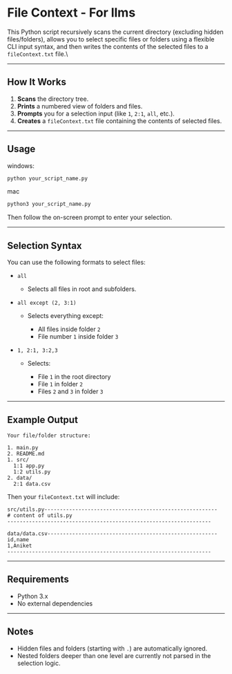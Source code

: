 # File Context - For llms

This Python script recursively scans the current directory (excluding hidden files/folders), allows you to select specific files or folders using a flexible CLI input syntax, and then writes the contents of the selected files to a `fileContext.txt` file.\\

---

## How It Works

1. **Scans** the directory tree.
2. **Prints** a numbered view of folders and files.
3. **Prompts** you for a selection input (like `1`, `2:1`, `all`, etc.).
4. **Creates** a `fileContext.txt` file containing the contents of selected files.

---

## Usage

windows: 
```bash
python your_script_name.py
```
mac
```bash
python3 your_script_name.py
```

Then follow the on-screen prompt to enter your selection.

---

## Selection Syntax

You can use the following formats to select files:

* `all`

  * Selects all files in root and subfolders.

* `all except (2, 3:1)`

  * Selects everything except:

    * All files inside folder `2`
    * File number `1` inside folder `3`

* `1, 2:1, 3:2,3`

  * Selects:

    * File `1` in the root directory
    * File `1` in folder `2`
    * Files `2` and `3` in folder `3`

---

## Example Output

```
Your file/folder structure:

1. main.py
2. README.md
1. src/
  1:1 app.py
  1:2 utils.py
2. data/
  2:1 data.csv
```

Then your `fileContext.txt` will include:

```
src/utils.py--------------------------------------------------------
# content of utils.py
------------------------------------------------------------------

data/data.csv-------------------------------------------------------
id,name
1,Aniket
------------------------------------------------------------------
```

---

## Requirements

* Python 3.x
* No external dependencies

---

## Notes

* Hidden files and folders (starting with `.`) are automatically ignored.
* Nested folders deeper than one level are currently not parsed in the selection logic.
